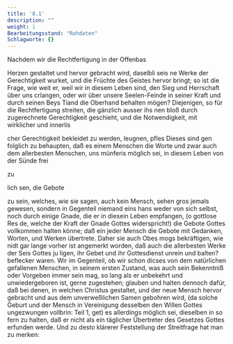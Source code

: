 ```yaml
---
title: '8.1'
description: ""
weight: 1
Bearbeitungsstand: "Rohdaten"
Schlagworte: {}
---
```


<!-- Seite 338 -->


Nachdem wir die Rechtfertigung in der Offenbas

Herzen gestaltet und hervor gebracht wird, daselbli seis ne Werke der Gerechtigkeit wurket, und die Früchte des Geistes hervor bringt; so ist die Frage, wie weit er, weil wir in diesem Leben sind, den Sieg und Herrschaft über uns crlangen, oder wir über unsere Seelen-Feinde in seiner Kraft und durch seinen Beys Tiand die Oberhand behalten mögen? Diejenigen, so für die Rechtfertigung streiten, die gänzlich ausser ihs nen bloß durch zugerechnete Gerechtigkeit geschieht, und die Notwendigkeit, mit wirklicher und innerlis

cher Gerechtigkeit bekleidet zu werden, leugnen, pfles Dieses sind gen folglich zu behaupten, daß es einem Menschen die Worte und zwar auch dem allerbesten Menschen, uns münferis möglich sei, in diesem Leben von der Sünde frei

zu

lich sen, die Gebote
<!-- Seite 339 -->
zu sein, welches, wie sie sagen, auch kein Mensch, sehen gros jemals gewesen, sondern in Gegenteil niemand eins hans weder von sich selbst, noch durch einige Gnade, die er in diesein Leben empfangen, (o gottlose Res de, welche der Kraft der Gnade Gottes widerspricht!) die Gebote Gottes vollkommen halten könne; daß ein jeder Mensch die Gebote mit Gedanken, Worten, und Werken übertrete. Daher sie auch Obes mogs bekräftigen, wie nidt gar lange vorher ist angemerkt worden, daß auch die allerbesten Werke der Seis Gottes ju ligen, ihr Gebet und  ihr Gottesdienst unrein und balten? beflecker waren. Wir im Gegenteil, ob wir schon dicses von dem natürlichen gefallenen Menschen, in seinem ersten Zustand, was auch sein Bekenntniß oder Vorgeben immer sein mag, so lang als er unbekehrt und unwiedergeboren ist, gerne zugestehen; glauben und halten dennoch dafür, daß bei denen, in welchen Christus gestaltet, und der neue Mensch hervor gebracht und aus dem unverweßlichen Samen gebohren wird, (da solche Geburt und der Mensch in Vereinigung desselben den Willen Gottes ungezwungen vollbrin: Teil 1, get) es allerdings möglich sei, dieselben in so fern zu halten, daß er nicht als ein täglicher Übertreter des Gesetzes Gottes erfunden werde. Und zu desto klárerer Feststellung der Streitfrage hat man zu merken:

